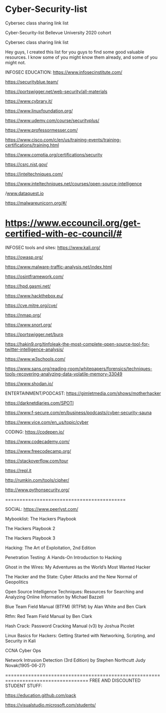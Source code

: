 # Cyber-Security-list
Cybersec class sharing link list

Cyber-Security-list Bellevue University 2020 cohort

Cybersec class sharing link list

Hey guys, I created this list for you guys to find some good valuable resources. I know some of you might know them already, and some of you might not.

INFOSEC EDUCATION: https://www.infosecinstitute.com/

https://securityblue.team/

https://portswigger.net/web-security/all-materials

https://www.cybrary.it/

https://www.linuxfoundation.org/

https://www.udemy.com/course/securityplus/

https://www.professormesser.com/

https://www.cisco.com/c/en/us/training-events/training-certifications/training.html

https://www.comptia.org/certifications/security

https://csrc.nist.gov/

https://inteltechniques.com/

https://www.inteltechniques.net/courses/open-source-intelligence

/www.dataquest.io

https://malwareunicorn.org/#/

https://www.eccouncil.org/get-certified-with-ec-council/#
=====================================================================

INFOSEC tools and sites: https://www.kali.org/

https://owasp.org/

https://www.malware-traffic-analysis.net/index.html

https://osintframework.com/

https://hpd.gasmi.net/

https://www.hackthebox.eu/

https://cve.mitre.org/cve/

https://nmap.org/

https://www.snort.org/

https://portswigger.net/burp

https://hakin9.org/tinfoleak-the-most-complete-open-source-tool-for-twitter-intelligence-analysis/

https://www.w3schools.com/

https://www.sans.org/reading-room/whitepapers/forensics/techniques-tools-recovering-analyzing-data-volatile-memory-33049

https://www.shodan.io/

ENTERTAINMENT/PODCAST: https://gimletmedia.com/shows/motherhacker

https://darknetdiaries.com/SPOTI

https://www.f-secure.com/en/business/podcasts/cyber-security-sauna

https://www.vice.com/en_us/topic/cyber

CODING: https://codepen.io/

https://www.codecademy.com/

https://www.freecodecamp.org/

https://stackoverflow.com/tour

https://repl.it

http://rumkin.com/tools/cipher/

http://www.pythonsecurity.org/


==========================================

SOCIAL: https://www.peerlyst.com/

Mybooklist: The Hackers Playbook

The Hackers Playbook 2

The Hackers Playbook 3

Hacking: The Art of Exploitation, 2nd Edition

Penetration Testing: A Hands-On Introduction to Hacking

Ghost in the Wires: My Adventures as the World’s Most Wanted Hacker

The Hacker and the State: Cyber Attacks and the New Normal of Geopolitics

Open Source Intelligence Techniques: Resources for Searching and Analyzing Online Information by Michael Bazzell

Blue Team Field Manual (BTFM) (RTFM) by Alan White and Ben Clark

Rtfm: Red Team Field Manual by Ben Clark

Hash Crack: Password Cracking Manual (v3) by Joshua Picolet

Linux Basics for Hackers: Getting Started with Networking, Scripting, and Security in Kali

CCNA Cyber Ops

Network Intrusion Detection (3rd Edition) by Stephen Northcutt Judy Novak(1905-06-27)

===================================================================================
FREE AND DISCOUNTED STUDENT STUFF: 

https://education.github.com/pack

https://visualstudio.microsoft.com/students/
